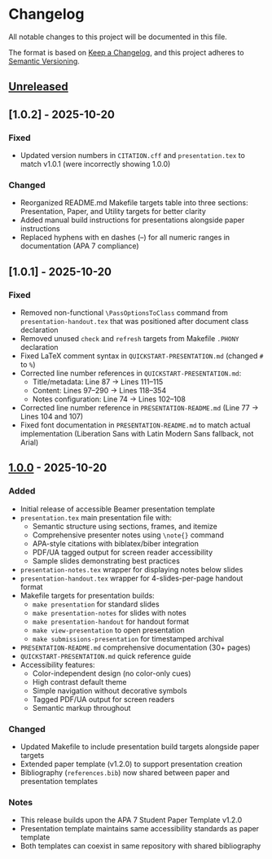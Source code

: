 # Changelog

All notable changes to this project will be documented in this file.

The format is based on [Keep a Changelog](https://keepachangelog.com/en/1.1.0/),
and this project adheres to [Semantic Versioning](https://semver.org/spec/v2.0.0.html).

## [Unreleased]

## [1.0.2] - 2025-10-20

### Fixed
- Updated version numbers in `CITATION.cff` and `presentation.tex` to match v1.0.1 (were incorrectly showing 1.0.0)

### Changed
- Reorganized README.md Makefile targets table into three sections: Presentation, Paper, and Utility targets for better clarity
- Added manual build instructions for presentations alongside paper instructions
- Replaced hyphens with en dashes (–) for all numeric ranges in documentation (APA 7 compliance)

## [1.0.1] - 2025-10-20

### Fixed
- Removed non-functional `\PassOptionsToClass` command from `presentation-handout.tex` that was positioned after document class declaration
- Removed unused `check` and `refresh` targets from Makefile `.PHONY` declaration
- Fixed LaTeX comment syntax in `QUICKSTART-PRESENTATION.md` (changed `#` to `%`)
- Corrected line number references in `QUICKSTART-PRESENTATION.md`:
  - Title/metadata: Line 87 → Lines 111–115
  - Content: Lines 97–290 → Lines 118–354
  - Notes configuration: Line 74 → Lines 102–108
- Corrected line number reference in `PRESENTATION-README.md` (Line 77 → Lines 104 and 107)
- Fixed font documentation in `PRESENTATION-README.md` to match actual implementation (Liberation Sans with Latin Modern Sans fallback, not Arial)

## [1.0.0] - 2025-10-20

### Added
- Initial release of accessible Beamer presentation template
- `presentation.tex` main presentation file with:
  - Semantic structure using sections, frames, and itemize
  - Comprehensive presenter notes using `\note{}` command
  - APA-style citations with biblatex/biber integration
  - PDF/UA tagged output for screen reader accessibility
  - Sample slides demonstrating best practices
- `presentation-notes.tex` wrapper for displaying notes below slides
- `presentation-handout.tex` wrapper for 4-slides-per-page handout format
- Makefile targets for presentation builds:
  - `make presentation` for standard slides
  - `make presentation-notes` for slides with notes
  - `make presentation-handout` for handout format
  - `make view-presentation` to open presentation
  - `make submissions-presentation` for timestamped archival
- `PRESENTATION-README.md` comprehensive documentation (30+ pages)
- `QUICKSTART-PRESENTATION.md` quick reference guide
- Accessibility features:
  - Color-independent design (no color-only cues)
  - High contrast default theme
  - Simple navigation without decorative symbols
  - Tagged PDF/UA output for screen readers
  - Semantic markup throughout

### Changed
- Updated Makefile to include presentation build targets alongside paper targets
- Extended paper template (v1.2.0) to support presentation creation
- Bibliography (`references.bib`) now shared between paper and presentation templates

### Notes
- This release builds upon the APA 7 Student Paper Template v1.2.0
- Presentation template maintains same accessibility standards as paper template
- Both templates can coexist in same repository with shared bibliography

[Unreleased]: https://github.com/Lanie-Carmelo/latex-apa7-presentation-template/compare/v1.0.0...HEAD
[1.0.0]: https://github.com/Lanie-Carmelo/latex-apa7-presentation-template/releases/tag/v1.0.0
